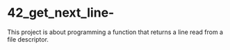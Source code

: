 # 42_get_next_line-
This project is about programming a function that returns a line read from a file descriptor.
